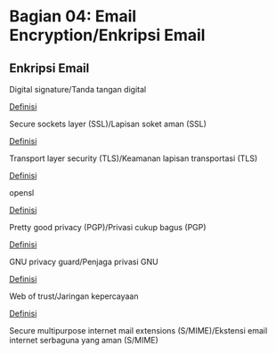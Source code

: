 # Bagian 04: Email Encryption/Enkripsi Email

## Enkripsi Email

Digital signature/Tanda tangan digital

[Definisi](../definitions/definitions_D.md#digital-signature)

Secure sockets layer (SSL)/Lapisan soket aman (SSL)

[Definisi](../definitions/definitions_S.md#secure-sockets-layer)

Transport layer security (TLS)/Keamanan lapisan transportasi (TLS)

[Definisi](../definitions/definitions_T.md#transport-layer-security)

opensl

[Definisi](../definitions/definitions_O.md#openssl)

Pretty good privacy (PGP)/Privasi cukup bagus (PGP)

[Definisi](../definitions/definitions_P.md#pretty-good-privacy)

GNU privacy guard/Penjaga privasi GNU

[Definisi](../definitions/definitions_G.md#gnu-privacy-guard)

Web of trust/Jaringan kepercayaan

[Definisi](../definitions/definitions_W.md#web-of-trust)

Secure multipurpose internet mail extensions (S/MIME)/Ekstensi email internet serbaguna yang aman (S/MIME)
